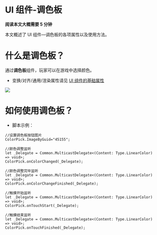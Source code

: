 # UI 组件-调色板

<strong>阅读本文大概需要 5 分钟</strong>

本文概述了 UI 组件—调色板的各项属性以及使用方法。

# 什么是调色板？

通过<strong>调色板</strong>组件，玩家可以在游戏中选择颜色。

- 变换/对齐/通用/渲染属性请见 [UI 组件的基础属性](https://meta.feishu.cn/wiki/wikcn5pYngyHnkkrJlz8bLMhC9e)

![](static/boxcnzxsOzfWhfgd3V1WSJYEqnb.gif)

# 如何使用调色板？

- 脚本示例：

```
//设置调色板按钮图片
ColorPick.ImageByGuid="45155";

//颜色调整监听
let _Delegate = Common.MulticastDelegate<(Content: Type.LinearColor) => void>;
ColorPick.onColorChanged(_Delegate);

//颜色调整完毕监听
let _Delegate = Common.MulticastDelegate<(Content: Type.LinearColor) => void>;
ColorPick.onColorChangeFinished(_Delegate);

//触摸开始监听
let _Delegate = Common.MulticastDelegate<(Content: Type.LinearColor) => void>;
ColorPick.onTouchStart(_Delegate);

//触摸结束监听
let _Delegate = Common.MulticastDelegate<(Content: Type.LinearColor) => void>;
ColorPick.onTouchFinished(_Delegate);
```
